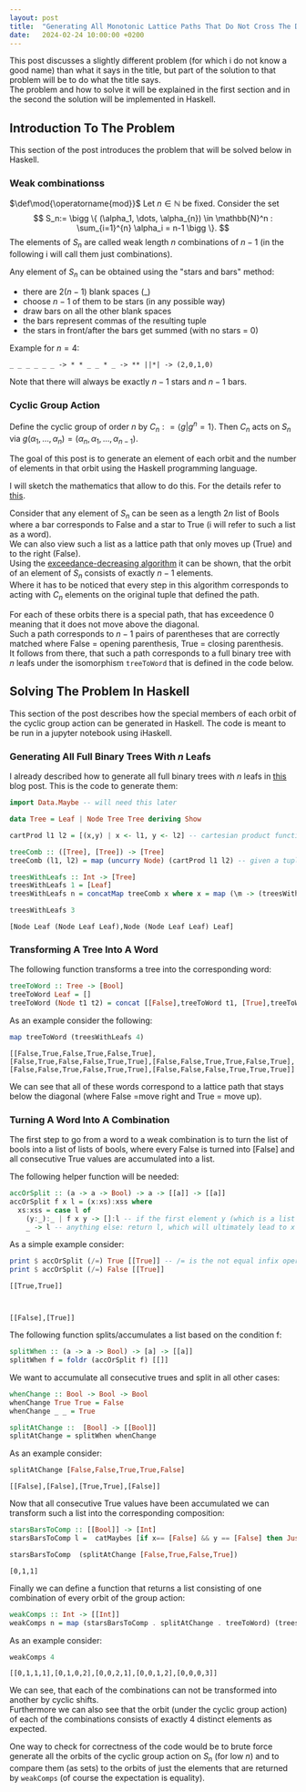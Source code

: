 ```yaml
---
layout: post
title:  "Generating All Monotonic Lattice Paths That Do Not Cross The Diagonal In Haskell"
date:   2024-02-24 10:00:00 +0200
---
```


This post discusses a slightly different problem (for which i do not know a good name) than what it says in the title, 
but part of the solution to that problem will be to do what the title says.  
The problem and how to solve it will be explained in the first section and in the second the solution will be implemented in Haskell.

## Introduction To The Problem

This section of the post introduces the problem that will be solved below in Haskell.

### Weak combinationss

$\def\mod{\operatorname{mod}}$
Let $n \in \mathbb{N}$ be fixed. Consider the set 
$$
S_n:= \bigg \{ (\alpha_1, \dots, \alpha_{n}) \in \mathbb{N}^n : \sum_{i=1}^{n} \alpha_i = n-1 \bigg \}.
$$
The elements of $S_n$ are called weak length $n$ combinations of $n-1$ (in the following i will call them just combinations). 

Any element of $S_n$ can be obtained using the "stars and bars" method:
- there are $2(n-1)$ blank spaces (_)
- choose $n-1$ of them to be stars (in any possible way)
- draw bars on all the other blank spaces
- the bars represent commas of the resulting tuple
- the stars in front/after the bars get summed (with no stars = 0)

Example for $n=4$:

```
_ _ _ _ _ _ -> * * _ _ * _ -> ** ||*| -> (2,0,1,0)
```

Note that there will always be exactly $n-1$ stars and $n-1$ bars.

### Cyclic Group Action

Define the cyclic group of order $n$ by $C_n : = \langle g | g^n = 1 \rangle$.
Then $C_n$ acts on $S_n$ via $g (\alpha_1, \dots, \alpha_n) = (\alpha_n , \alpha_1, \dots, \alpha_{n-1})$.

The goal of this post is to generate an element of each orbit and the number of elements in that orbit using the Haskell programming language.

I will sketch the mathematics that allow to do this.
For the details refer to [this](https://en.wikipedia.org/wiki/Catalan_number).


Consider that any element of $S_n$ can be seen as a length $2n$ list of Bools where a bar
corresponds to False and a star to True (i will refer to such a list as a word).  
We can also view such a list as a lattice path that only moves up (True) and to the right (False).  
Using the [exceedance-decreasing algorithm](https://en.wikipedia.org/wiki/Catalan_number#Third_proof) it can be shown, that the orbit of an element of $S_n$
consists of exactly $n-1$ elements.  
Where it has to be noticed that every step in this algorithm corresponds to acting with $C_n$ elements on the original tuple that defined the path.

For each of these orbits there is a special path, that has exceedence 0 meaning that it does not move above the diagonal.  
Such a path corresponds to $n-1$ pairs of parentheses that are correctly matched where False = opening parenthesis, True = closing parenthesis.  
It follows from there, that such a path corresponds to a full binary tree with $n$ leafs under the isomorphism ```treeToWord``` that is defined in the code below.

## Solving The Problem In Haskell

This section of the post describes how the special members of each orbit of the cyclic group action can be generated in Haskell.
The code is meant to be run in a jupyter notebook using iHaskell.

### Generating All Full Binary Trees With $n$ Leafs

I already described how to generate all full binary trees with $n$ leafs in [this](https://jd11111.github.io/2024/02/18/FullBinTrees.html) blog post.
This is the code to generate them:


```haskell
import Data.Maybe -- will need this later
```


```haskell
data Tree = Leaf | Node Tree Tree deriving Show
```


```haskell
cartProd l1 l2 = [(x,y) | x <- l1, y <- l2] -- cartesian product function, will be used to generate all combinations of left/right subtrees
```


```haskell
treeComb :: ([Tree], [Tree]) -> [Tree]
treeComb (l1, l2) = map (uncurry Node) (cartProd l1 l2) -- given a tuple of list of trees, generate all combinations and create trees by taking the combinations as left/right subtree
```


```haskell
treesWithLeafs :: Int -> [Tree]
treesWithLeafs 1 = [Leaf]
treesWithLeafs n = concatMap treeComb x where x = map (\m -> (treesWithLeafs m, treesWithLeafs (n-m)) ) [0.. n-1]
```


```haskell
treesWithLeafs 3
```


    [Node Leaf (Node Leaf Leaf),Node (Node Leaf Leaf) Leaf]


### Transforming A Tree Into A Word

The following function transforms a tree into the corresponding word:


```haskell
treeToWord :: Tree -> [Bool]
treeToWord Leaf = []
treeToWord (Node t1 t2) = concat [[False],treeToWord t1, [True],treeToWord t2]
```

As an example consider the following:


```haskell
map treeToWord (treesWithLeafs 4)
```


    [[False,True,False,True,False,True],[False,True,False,False,True,True],[False,False,True,True,False,True],[False,False,True,False,True,True],[False,False,False,True,True,True]]


We can see that all of these words correspond to a lattice path that stays below the diagonal (where False =move right and True = move up).

### Turning A Word Into A Combination

The first step to go from a word to a weak combination is to turn the list of bools into a list of lists of bools, where every False is turned into [False]
and all consecutive True values are accumulated into a list.

The following helper function will be needed:


```haskell
accOrSplit :: (a -> a -> Bool) -> a -> [[a]] -> [[a]]
accOrSplit f x l = (x:xs):xss where
  xs:xss = case l of
    (y:_):_ | f x y -> []:l -- if the first element y (which is a list itself) of l is not the empty list and f x y is true, then return []:l which will ultimately lead to the singleton [x] being prepended to l
    _ -> l -- anything else: return l, which will ultimately lead to x being prepended to the first element (list) of l
```

As a simple example consider:


```haskell
print $ accOrSplit (/=) True [[True]] -- /= is the not equal infix operator
print $ accOrSplit (/=) False [[True]]
```


    [[True,True]]



    [[False],[True]]


The following function splits/accumulates a list based on the condition f:


```haskell
splitWhen :: (a -> a -> Bool) -> [a] -> [[a]]
splitWhen f = foldr (accOrSplit f) [[]]
```

We want to accumulate all consecutive trues and split in all other cases:


```haskell
whenChange :: Bool -> Bool -> Bool
whenChange True True = False
whenChange _ _ = True
```


```haskell
splitAtChange ::  [Bool] -> [[Bool]]
splitAtChange = splitWhen whenChange
```

As an example consider:


```haskell
splitAtChange [False,False,True,True,False]
```


    [[False],[False],[True,True],[False]]


Now that all consecutive True values have been accumulated we can transform such a list into the corresponding composition:


```haskell
starsBarsToComp :: [[Bool]] -> [Int]
starsBarsToComp l =  catMaybes [if x== [False] && y == [False] then Just 0 else if x== [False] then Just (length y) else Nothing  |(x,y) <- zippedL] where zippedL = zip l2 (tail l2) where l2 = [False]:l++[[False]]
```


```haskell
starsBarsToComp  (splitAtChange [False,True,False,True])
```


    [0,1,1]


Finally we can define a function that returns a list consisting of one combination of every orbit of the group action:


```haskell
weakComps :: Int -> [[Int]]
weakComps n = map (starsBarsToComp . splitAtChange . treeToWord) (treesWithLeafs n)
```

As an example consider:


```haskell
weakComps 4
```


    [[0,1,1,1],[0,1,0,2],[0,0,2,1],[0,0,1,2],[0,0,0,3]]


We can see, that each of the combinations can not be transformed into another by cyclic shifts.  
Furthermore we can also see that the orbit (under the cyclic group action) of each of the combinations consists of exactly 4 distinct elements as expected.

One way to check for correctness of the code would be to brute force generate all the orbits of the cyclic group action on $S_n$ (for low $n$)
and to compare them (as sets) to the orbits of just the elements that are returned by ```weakComps``` (of course the expectation is equality).
